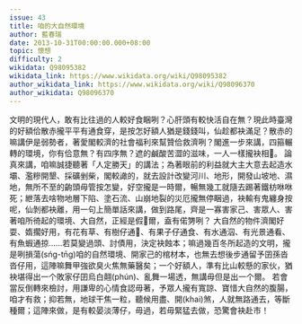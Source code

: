 ```yaml
---
issue: 43
title: 咱的大自然環境
author: 藍春瑞
date: 2013-10-31T00:00:00.000+08:00
topic: 懷想
difficulty: 2
wikidata: Q98095382
wikidata_link: https://www.wikidata.org/wiki/Q98095382
author_wikidata_link: https://www.wikidata.org/wiki/Q98096370
author_wikidata: Q98096370
---
```

文明的現代人，敢有比往過的人較好食睏咧？心肝頭有較快活自在無？現此時臺灣的好額佮散赤攏平平有通食穿，是按怎好額人猶是錢錢叫，仙趁都袂滿足？散赤的嘛講伊是弱勢者，著愛閣較濟的社會福利來幫贊佮救濟咧？閣進一步來講，四箍輾轉的環境，你有佮意無？有四序無？遮的鹹酸苦澀的滋味，一人一樣攏袂相𫝛。
論真來講，咱嘛誠捷聽著「人定勝天」的講法；為著眼前的利益就大主大意去起造水壩、濫糝開墾、採礦剉柴，閣較譀的，就去設計改變河川、地形，開發山坡地、濕地，無所不至的齣頭毋管按怎變，好空攏是一時爾，暢無幾工就隨去踢著鐵枋咻咻死；紲落去啥物地層下陷、塗石流、山崩地裂的災厄攏無停睏過，袂輸有鬼纏身按呢，仙剝都袂離，用一句上簡單話來講，做到路尾，齊是一寡害家己、害眾人、害著咱所徛起的環境、大自然，正經是假𠢕爾，盍有偌勥咧？
大自然的物件濟閣好耍、媠擱好用，有花有草、有樹仔通𬦰、有果子仔通食、有水通泅、有光景通看、有魚蝦通掠……若莫變過頭、討債用，決定袂蝕本；嘛過幾百冬所起造的文明，攏是咧損蕩(sńg-tn̄g)咱的自然環境、開家己的棺材本，也無去想後步通留予囝孫沓沓仔用，這陣嘛舞甲強欲臭火焦無藥醫矣；一个好額人，準有比山較懸的家伙，猶袂堪得出一个敗家仔囝烏白翸(phún)、亂舞一場透，無講毋但是出一个爾。
若會當反倒轉來檢討，用謙卑的心情食認毋著，予眾人攏有寬諒、寶惜大自然的腹腸，咱才有救；抑若無，地球干焦一粒，聽候用盡、開(khai)煞，人就無路通去，等斷種爾；這陣來做，是有較晏淡薄仔，毋過，若毋緊猛去做，恐驚會袂赴市！